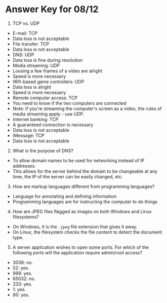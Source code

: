 # Answer Key for 08/12

 1. TCP vs. UDP

  - E-mail: TCP
   - Data loss is not acceptable
  - File transfer: TCP
   - Data loss is not acceptable
  - DNS: UDP
   - Data loss is fine during resolution
  - Media streaming: UDP
   - Loosing a few frames of a video are alright
   - Speed is more necessary
  - Wifi-based game controllers: UDP
   - Data loss is alright
   - Speed is more necessary
  - Remote computer access: TCP
   - You need to know if the two computers are connected
   - Note: if you're streaming the computer's screen as a video, the rules of media streaming apply - use UDP.
  - Internet banking: TCP
   - A guaranteed connection is necessary
   - Data loss is not acceptable
  - iMessage: TCP
   - Data loss is not acceptable

 2. What is the purpose of DNS?

  - To allow domain names to be used for networking instead of IP addresses.
  - This allows for the server behind the domain to be changeable at any time, the IP of the server can be easily changed, etc.

 3. How are markup languages different from programming languages?

  - Language for annotating and defining information
  - Programming languages are for instructing the computer to do things

 4. How are JPEG files flagged as images on both Windows and Linux filesystems?
  - On Windows, it is the `.jpeg` file extension that gives it away.
  - On Linux, the filesystem checks the file content to detect the document type.

 5. A server application wishes to open some ports. For which of the following ports will the application require admin/root access?

  - 3036: no.
  - 52: yes.
  - 999: yes.
  - 65032: no.
  - 333: yes.
  - 1: yes.
  - 80: yes.
